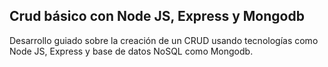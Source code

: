 ## Crud básico con Node JS, Express y Mongodb

Desarrollo guiado sobre la creación de un CRUD usando tecnologías como Node JS, Express y base de datos NoSQL como Mongodb.